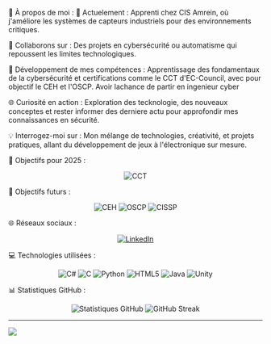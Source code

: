 💫 À propos de moi :
🚀 Actuelement : Apprenti chez CIS Amrein, où j'améliore les systèmes de capteurs industriels pour des environnements critiques.

🤝 Collaborons sur : Des projets en cybersécurité ou automatisme qui repoussent les limites technologiques.

🎯 Développement de mes compétences : Apprentissage des fondamentaux de la cybersécurité et certifications comme le CCT d'EC-Council, avec pour objectif le CEH et l'OSCP. Avoir lachance de partir en ingenieur cyber

🌐 Curiosité en action : Exploration des tecknologie, des nouveaux conceptes et rester informer des derniere actu pour approfondir mes connaissances en sécurité.

💡 Interrogez-moi sur : Mon mélange de technologies, créativité, et projets pratiques, allant du développement de jeux à l'électronique sur mesure.

🌟 Objectifs pour 2025 :
<p align="center"> 
  <img src="https://img.shields.io/badge/CCT-En%20cours-blue" alt="CCT"/> 
</p>

🌟 Objectifs futurs :
<p align="center"> 
  <img src="https://img.shields.io/badge/CEH-Préparation%20en%20cours-brightgreen?style=for-the-badge" alt="CEH"/> 
  <img src="https://img.shields.io/badge/OSCP-Objectif-orange?style=for-the-badge" alt="OSCP"/> 
  <img src="https://img.shields.io/badge/CISSP-Objectif%20futur-blue?style=for-the-badge" alt="CISSP"/> 
</p>

🌐 Réseaux sociaux :
<p align="center"> 
  <a href="https://linkedin.com/in/marwane-eljaafari"> 
    <img src="https://img.shields.io/badge/LinkedIn-%230077B5.svg?style=for-the-badge&logo=linkedin&logoColor=white" alt="LinkedIn"> 
  </a> 
</p>

💻 Technologies utilisées :
<p align="center"> 
  <img src="https://img.shields.io/badge/c%23-%23239120.svg?style=for-the-badge&logo=csharp&logoColor=white" alt="C#"/> 
  <img src="https://img.shields.io/badge/c-%2300599C.svg?style=for-the-badge&logo=c&logoColor=white" alt="C"/> 
  <img src="https://img.shields.io/badge/python-3670A0?style=for-the-badge&logo=python&logoColor=ffdd54" alt="Python"/> 
  <img src="https://img.shields.io/badge/html5-%23E34F26.svg?style=for-the-badge&logo=html5&logoColor=white" alt="HTML5"/> 
  <img src="https://img.shields.io/badge/java-%23ED8B00.svg?style=for-the-badge&logo=openjdk&logoColor=white" alt="Java"/> 
  <img src="https://img.shields.io/badge/unity-%23000000.svg?style=for-the-badge&logo=unity&logoColor=white" alt="Unity"/> 
</p>

📊 Statistiques GitHub :
<p align="center"> 
  <img src="https://github-readme-stats.vercel.app/api?username=marwane14&show_icons=true&theme=radical" alt="Statistiques GitHub"/> 
  <img src="https://streak-stats.demolab.com?user=marwane14&theme=radical&hide_border=true&date_format=j%20M%5B%20Y%5D" alt="GitHub Streak"/> 
</p>

---
[![](https://visitcount.itsvg.in/api?id=marwane14&icon=0&color=0)](https://visitcount.itsvg.in)
